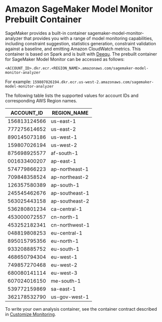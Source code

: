 # Amazon SageMaker Model Monitor Prebuilt Container<a name="model-monitor-pre-built-container"></a>

SageMaker provides a built\-in container sagemaker\-model\-monitor\-analyzer that provides you with a range of model monitoring capabilities, including constraint suggestion, statistics generation, constraint validation against a baseline, and emitting Amazon CloudWatch metrics\. This container is based on Spark and is built with [Deequ](https://github.com/awslabs/deequ)\. The prebuilt container for SageMaker Model Monitor can be accessed as follows:

`<ACCOUNT_ID>.dkr.ecr.<REGION_NAME>.amazonaws.com/sagemaker-model-monitor-analyzer`

For example: `159807026194.dkr.ecr.us-west-2.amazonaws.com/sagemaker-model-monitor-analyzer`

The following table lists the supported values for account IDs and corresponding AWS Region names\.


| ACCOUNT\_ID | REGION\_NAME | 
| --- | --- | 
| 156813124566 | us\-east\-1 | 
| 777275614652 | us\-east\-2 | 
| 890145073186 | us\-west\-1 | 
| 159807026194 | us\-west\-2 | 
| 875698925577 | af\-south\-1 | 
| 001633400207 | ap\-east\-1 | 
| 574779866223 | ap\-northeast\-1 | 
| 709848358524 | ap\-northeast\-2 | 
| 126357580389 | ap\-south\-1 | 
| 245545462676 | ap\-southeast\-1 | 
| 563025443158 | ap\-southeast\-2 | 
| 536280801234 | ca\-central\-1 | 
| 453000072557 | cn\-north\-1 | 
| 453252182341 | cn\-northwest\-1 | 
| 048819808253 | eu\-central\-1 | 
| 895015795356 | eu\-north\-1 | 
| 933208885752 | eu\-south\-1 | 
| 468650794304 | eu\-west\-1 | 
| 749857270468 | eu\-west\-2 | 
| 680080141114 | eu\-west\-3 | 
| 607024016150 | me\-south\-1 | 
| 539772159869 | sa\-east\-1 | 
| 362178532790 | us\-gov\-west\-1 | 

To write your own analysis container, see the container contract described in [Customize Monitoring](model-monitor-custom-monitoring-schedules.md)\.